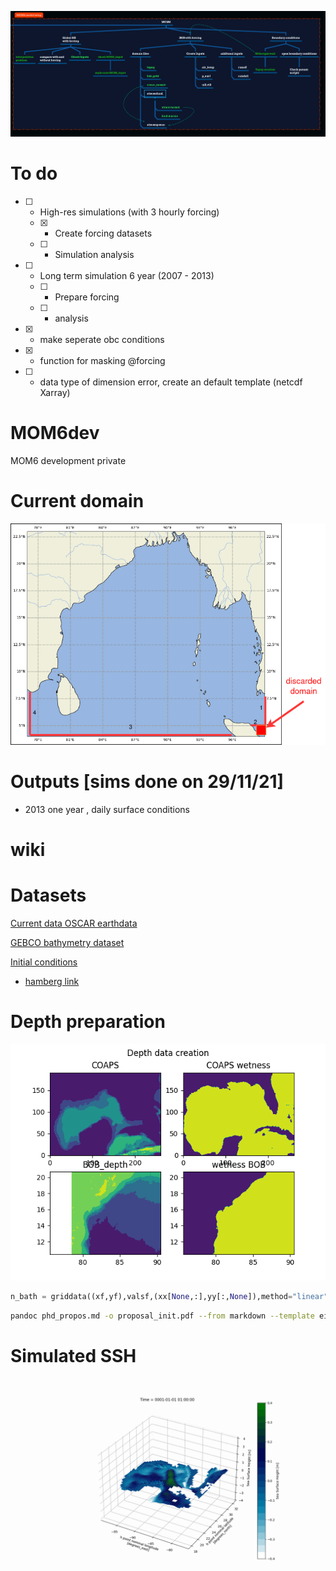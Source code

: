 ![](Screenshot%20from%202021-11-17%2007-57-27.png)

# To do

- [ ] - High-res simulations (with 3 hourly forcing)
  - [x] - Create forcing datasets
  - [ ] - Simulation analysis
- [ ] - Long term simulation 6 year (2007 - 2013)
  - [ ] - Prepare forcing
  - [ ] - analysis   
- [x] - make seperate obc conditions 
- [x] - function for masking @forcing
- [ ] - data type of dimension error, create an default template (netcdf Xarray)


# MOM6dev
MOM6 development private

# Current domain

![](summs/Untitled%20Diagram.drawio.png)

# Outputs [sims done on 29/11/21]

- 2013 one year , daily surface conditions


# wiki

# Datasets

[Current data OSCAR earthdata](https://podaac-tools.jpl.nasa.gov/drive/files/allData/oscar/preview/L4/oscar_third_deg)

[GEBCO bathymetry dataset](https://www.gebco.net/data_and_products/gridded_bathymetry_data/)

[Initial conditions ](https://www.ecmwf.int/en/research/climate-reanalysis/ocean-reanalysis)
  - [hamberg link](https://www.cen.uni-hamburg.de/en/icdc/data/ocean/easy-init-ocean/ecmwf-oras5.html)


# Depth preparation


![](data_ana/depth_create.png)

```python
n_bath = griddata((xf,yf),valsf,(xx[None,:],yy[:,None]),method="linear")
```

```BASH
pandoc phd_propos.md -o proposal_init.pdf --from markdown --template eisvogel --listing
```


# Simulated SSH

![](exps/caops/docs/caops1/SSH.gif)
